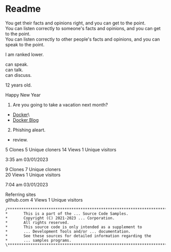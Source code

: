 # Readme

You get their facts and opinions right, and you can get to the point. \
You can listen correctly to someone's facts and opinions, and you can get to the point.\
You can listen correctly to other people's facts and opinions, and you can speak to the point.

I am ranked lower.

can speak.\
can talk.\
can discuss.

12 years old.

Happy New Year

1. Are you going to take a vacation next month?

- [Docker](https://www.docker.com/)\
- [Docker Blog](https://www.docker.com/blog/)

2. Phishing aleart.

- review.


5 Clones 5 Unique cloners
14 Views 1 Unique visitors

3:35 am 03/01/2023

9 Clones 7 Unique cloners\
20 Views 1 Unique visitors

7:04 am 03/01/2023

Referring sites\
github.com	4 Views	1 Unique visitors
 
```
/******************************************************************************\
*       This is a part of the ... Source Code Samples.
*       Copyright (C) 2021-2023 ... Corporation.
*       All rights reserved.
*       This source code is only intended as a supplement to
*       ... Development Tools and/or ... documentation.
*       See these sources for detailed information regarding the
*       ... samples programs.
\******************************************************************************/
```

